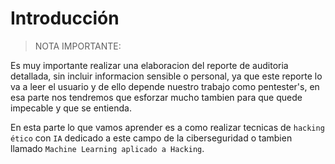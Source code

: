 # Introducción

> NOTA IMPORTANTE:

Es muy importante realizar una elaboracion del reporte de auditoria detallada, sin incluir informacion sensible o personal, ya que este reporte lo va a leer el usuario y de ello depende nuestro trabajo como pentester's, en esa parte nos tendremos que esforzar mucho tambien para que quede impecable y que se entienda.

En esta parte lo que vamos aprender es a como realizar tecnicas de `hacking ético` con `IA` dedicado a este campo de la ciberseguridad o tambien llamado `Machine Learning aplicado a Hacking`.
